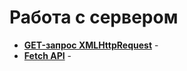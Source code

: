 # Работа с сервером

* **[GET-запрос XMLHttpRequest](https://github.com/rasich/js_practice_project_5/commit/2a720a3224745c92ac6962e25814419da8414eb7)** - 
* **[Fetch API](https://github.com/rasich/js_practice_project_5/commit/733feed031466cf06cd3521816975d8715988259)** - 
